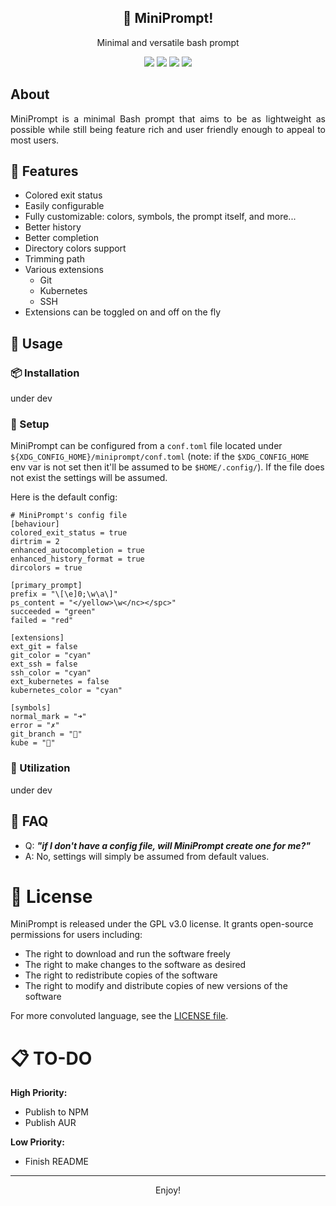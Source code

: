 <p align="center">
  <h2 align="center">🦊 MiniPrompt!</h2>
</p>

<p align="center">Minimal and versatile bash prompt</p>

<p align="center">
    <a href="https://github.com/Pocco81/MiniPrompt/stargazers"><img src="https://img.shields.io/github/stars/Pocco81/MiniPrompt?colorA=221e2f&colorB=b9c4e3&style=for-the-badge&logo=starship style=flat-square"></a>
    <a href="https://github.com/Pocco81/MiniPrompt/releases/latest"><img src="https://img.shields.io/github/release/Pocco81/MiniPrompt.svg?&style=for-the-badge&label=Release&logo=github&logoColor=eceff4&colorA=221e2f&colorB=f6bbe7"/></a>
    <a href="https://github.com/Pocco81/MiniPrompt/issues"><img src="https://img.shields.io/github/issues/Pocco81/MiniPrompt?colorA=221e2f&colorB=e7a988&style=for-the-badge"></a>
    <a href="https://github.com/Pocco81/MiniPrompt/network/members"><img src="https://img.shields.io/github/forks/Pocco81/MiniPrompt?colorA=221e2f&colorB=f0a8e4&style=for-the-badge&logo=github"></a>
</p>

## About

<div style="text-align: justify">
MiniPrompt is a minimal Bash prompt that aims to be as lightweight as possible while still being feature rich and user friendly enough to appeal to most users.
</div>

## 🎁 Features
- Colored exit status
- Easily configurable
- Fully customizable: colors, symbols, the prompt itself, and more...
- Better history
- Better completion
- Directory colors support
- Trimming path
- Various extensions
	- Git
	- Kubernetes
	- SSH
- Extensions can be toggled on and off on the fly

## 🤖 Usage

### 📦 Installation

under dev

### 🔧 Setup

MiniPrompt can be configured from a `conf.toml` file located under `${XDG_CONFIG_HOME}/miniprompt/conf.toml` (note: if the `$XDG_CONFIG_HOME` env var is not set then it'll be assumed to be `$HOME/.config/`). If the file does not exist the settings will be assumed.

Here is the default config:
```
# MiniPrompt's config file
[behaviour]
colored_exit_status = true
dirtrim = 2
enhanced_autocompletion = true
enhanced_history_format = true
dircolors = true

[primary_prompt]
prefix = "\[\e]0;\w\a\]"
ps_content = "</yellow>\w</nc></spc>"
succeeded = "green"
failed = "red"

[extensions]
ext_git = false
git_color = "cyan"
ext_ssh = false
ssh_color = "cyan"
ext_kubernetes = false
kubernetes_color = "cyan"

[symbols]
normal_mark = "➜"
error = "✗"
git_branch = ""
kube = ""
```

### 🌿 Utilization

under dev

## 🙋 FAQ

-   Q: **_"if I don't have a config file, will MiniPrompt create one for me?"_**
-   A: No, settings will simply be assumed from default values.

# 📜 License

MiniPrompt is released under the GPL v3.0 license. It grants open-source permissions for users including:

-   The right to download and run the software freely
-   The right to make changes to the software as desired
-   The right to redistribute copies of the software
-   The right to modify and distribute copies of new versions of the software

For more convoluted language, see the [LICENSE file](https://github.com/Pocco81/MiniPrompt/blob/main/README.md).

# 📋 TO-DO

**High Priority:**

-   Publish to NPM
- Publish AUR

**Low Priority:**

-   Finish README

<hr>
<p align="center">
	Enjoy!
</p>
